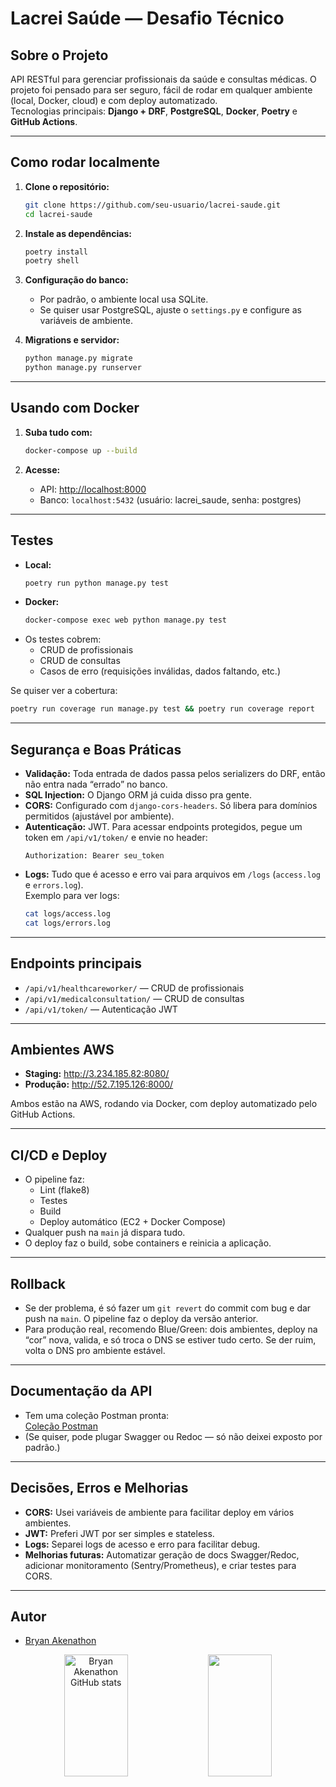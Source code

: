 # Lacrei Saúde — Desafio Técnico

## Sobre o Projeto

API RESTful para gerenciar profissionais da saúde e consultas médicas. O projeto foi pensado para ser seguro, fácil de rodar em qualquer ambiente (local, Docker, cloud) e com deploy automatizado.  
Tecnologias principais: **Django + DRF**, **PostgreSQL**, **Docker**, **Poetry** e **GitHub Actions**.

---

## Como rodar localmente

1. **Clone o repositório:**
   ```bash
   git clone https://github.com/seu-usuario/lacrei-saude.git
   cd lacrei-saude
   ```

2. **Instale as dependências:**
   ```bash
   poetry install
   poetry shell
   ```

3. **Configuração do banco:**
   - Por padrão, o ambiente local usa SQLite.  
   - Se quiser usar PostgreSQL, ajuste o `settings.py` e configure as variáveis de ambiente.

4. **Migrations e servidor:**
   ```bash
   python manage.py migrate
   python manage.py runserver
   ```

---

## Usando com Docker

1. **Suba tudo com:**
   ```bash
   docker-compose up --build
   ```

2. **Acesse:**
   - API: [http://localhost:8000](http://localhost:8000)
   - Banco: `localhost:5432` (usuário: lacrei_saude, senha: postgres)

---

## Testes

- **Local:**
  ```bash
  poetry run python manage.py test
  ```
- **Docker:**
  ```bash
  docker-compose exec web python manage.py test
  ```
- Os testes cobrem:
  - CRUD de profissionais
  - CRUD de consultas
  - Casos de erro (requisições inválidas, dados faltando, etc.)

Se quiser ver a cobertura:
```bash
poetry run coverage run manage.py test && poetry run coverage report
```

---

## Segurança e Boas Práticas

- **Validação:** Toda entrada de dados passa pelos serializers do DRF, então não entra nada “errado” no banco.
- **SQL Injection:** O Django ORM já cuida disso pra gente.
- **CORS:** Configurado com `django-cors-headers`. Só libera para domínios permitidos (ajustável por ambiente).
- **Autenticação:** JWT. Para acessar endpoints protegidos, pegue um token em `/api/v1/token/` e envie no header:
  ```
  Authorization: Bearer seu_token
  ```
- **Logs:** Tudo que é acesso e erro vai para arquivos em `/logs` (`access.log` e `errors.log`).  
  Exemplo para ver logs:
  ```bash
  cat logs/access.log
  cat logs/errors.log
  ```

---

## Endpoints principais

- `/api/v1/healthcareworker/` — CRUD de profissionais
- `/api/v1/medicalconsultation/` — CRUD de consultas
- `/api/v1/token/` — Autenticação JWT

---

## Ambientes AWS

- **Staging:** http://3.234.185.82:8080/
- **Produção:** http://52.7.195.126:8000/

Ambos estão na AWS, rodando via Docker, com deploy automatizado pelo GitHub Actions.

---

## CI/CD e Deploy

- O pipeline faz:
  - Lint (flake8)
  - Testes
  - Build
  - Deploy automático (EC2 + Docker Compose)
- Qualquer push na `main` já dispara tudo.
- O deploy faz o build, sobe containers e reinicia a aplicação.

---

## Rollback

- Se der problema, é só fazer um `git revert` do commit com bug e dar push na `main`. O pipeline faz o deploy da versão anterior.
- Para produção real, recomendo Blue/Green: dois ambientes, deploy na “cor” nova, valida, e só troca o DNS se estiver tudo certo. Se der ruim, volta o DNS pro ambiente estável.

---

## Documentação da API

- Tem uma coleção Postman pronta:  
  [Coleção Postman](./lacrei_saude.postman_collection.json)
- (Se quiser, pode plugar Swagger ou Redoc — só não deixei exposto por padrão.)

---

## Decisões, Erros e Melhorias

- **CORS:** Usei variáveis de ambiente para facilitar deploy em vários ambientes.
- **JWT:** Preferi JWT por ser simples e stateless.
- **Logs:** Separei logs de acesso e erro para facilitar debug.
- **Melhorias futuras:** Automatizar geração de docs Swagger/Redoc, adicionar monitoramento (Sentry/Prometheus), e criar testes para CORS.

---

## Autor

- [Bryan Akenathon](https://github.com/akeenathon)

<div align="center">  
  <img width="45%" height="195px" src="https://github-readme-stats.vercel.app/api?username=akeenathon&show_icons=true&count_private=true&hide_border=true&title&theme=github_dark_icons=true&bg_color=00000000" alt="Bryan Akenathon GitHub stats" /> 
  <img width="45%" height="195px" src="https://github-readme-stats.vercel.app/api/top-langs/?username=akeenathon&layout=compact&hide_border=true&title&theme=github_dark_icons=true&bg_color=00000000" />
</div>
